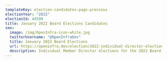 ```yaml
---
templateKey: election-candidates-page-previous
electionYear: "2022"
electionId: 44599
title: January 2022 Board Elections Candidates
seo:
  image: /img/OpenInfra-icon-white.jpg
  twitterUsername: "@OpenInfraDev"
  title: January 2022 Board Elections
  url: https://openinfra.dev/election/2022-individual-director-election/candidates
  description: Individual Member Director elections for the 2022 Board of Directors
---
```

